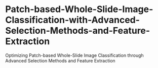# Patch-based-Whole-Slide-Image-Classification-with-Advanced-Selection-Methods-and-Feature-Extraction
Optimizing Patch-based Whole-Slide Image Classification through Advanced Selection Methods and Feature Extraction